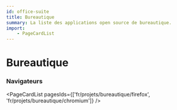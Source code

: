 ```yaml
---
id: office-suite
title: Bureautique
summary: La liste des applications open source de bureautique.
import:
    - PageCardList
---
```


# Bureautique

### Navigateurs

<PageCardList pagesIds={['fr/projets/bureautique/firefox', 'fr/projets/bureautique/chromium']} />
